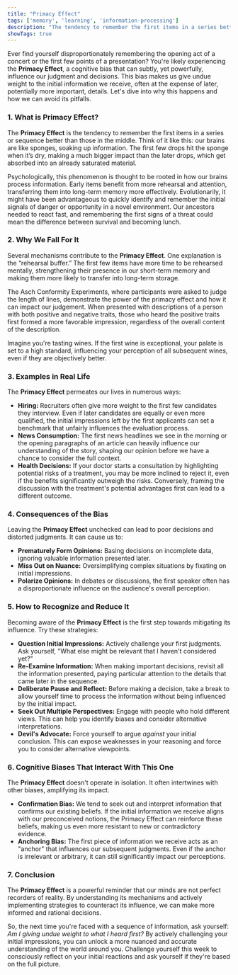 ```yaml
---
title: "Primacy Effect"
tags: ['memory', 'learning', 'information-processing']
description: "The tendency to remember the first items in a series better than those in the middle."
showTags: true
---
```



Ever find yourself disproportionately remembering the opening act of a concert or the first few points of a presentation? You're likely experiencing the **Primacy Effect**, a cognitive bias that can subtly, yet powerfully, influence our judgment and decisions. This bias makes us give undue weight to the initial information we receive, often at the expense of later, potentially more important, details. Let's dive into why this happens and how we can avoid its pitfalls.

### 1. What is Primacy Effect?

The **Primacy Effect** is the tendency to remember the first items in a series or sequence better than those in the middle. Think of it like this: our brains are like sponges, soaking up information. The first few drops hit the sponge when it’s dry, making a much bigger impact than the later drops, which get absorbed into an already saturated material.

Psychologically, this phenomenon is thought to be rooted in how our brains process information. Early items benefit from more rehearsal and attention, transferring them into long-term memory more effectively. Evolutionarily, it might have been advantageous to quickly identify and remember the initial signals of danger or opportunity in a novel environment. Our ancestors needed to react fast, and remembering the first signs of a threat could mean the difference between survival and becoming lunch.

### 2. Why We Fall For It

Several mechanisms contribute to the **Primacy Effect**. One explanation is the “rehearsal buffer.” The first few items have more time to be rehearsed mentally, strengthening their presence in our short-term memory and making them more likely to transfer into long-term storage.

The Asch Conformity Experiments, where participants were asked to judge the length of lines, demonstrate the power of the primacy effect and how it can impact our judgement. When presented with descriptions of a person with both positive and negative traits, those who heard the positive traits first formed a more favorable impression, regardless of the overall content of the description.

Imagine you're tasting wines. If the first wine is exceptional, your palate is set to a high standard, influencing your perception of all subsequent wines, even if they are objectively better.

### 3. Examples in Real Life

The **Primacy Effect** permeates our lives in numerous ways:

*   **Hiring:** Recruiters often give more weight to the first few candidates they interview. Even if later candidates are equally or even more qualified, the initial impressions left by the first applicants can set a benchmark that unfairly influences the evaluation process.
*   **News Consumption:** The first news headlines we see in the morning or the opening paragraphs of an article can heavily influence our understanding of the story, shaping our opinion before we have a chance to consider the full context.
*   **Health Decisions:** If your doctor starts a consultation by highlighting potential risks of a treatment, you may be more inclined to reject it, even if the benefits significantly outweigh the risks. Conversely, framing the discussion with the treatment's potential advantages first can lead to a different outcome.

### 4. Consequences of the Bias

Leaving the **Primacy Effect** unchecked can lead to poor decisions and distorted judgments. It can cause us to:

*   **Prematurely Form Opinions:** Basing decisions on incomplete data, ignoring valuable information presented later.
*   **Miss Out on Nuance:** Oversimplifying complex situations by fixating on initial impressions.
*   **Polarize Opinions:** In debates or discussions, the first speaker often has a disproportionate influence on the audience's overall perception.

### 5. How to Recognize and Reduce It

Becoming aware of the **Primacy Effect** is the first step towards mitigating its influence. Try these strategies:

*   **Question Initial Impressions:** Actively challenge your first judgments. Ask yourself, "What else might be relevant that I haven't considered yet?"
*   **Re-Examine Information:** When making important decisions, revisit all the information presented, paying particular attention to the details that came later in the sequence.
*   **Deliberate Pause and Reflect:** Before making a decision, take a break to allow yourself time to process the information without being influenced by the initial impact.
*   **Seek Out Multiple Perspectives:** Engage with people who hold different views. This can help you identify biases and consider alternative interpretations.
*   **Devil's Advocate:** Force yourself to argue *against* your initial conclusion. This can expose weaknesses in your reasoning and force you to consider alternative viewpoints.

### 6. Cognitive Biases That Interact With This One

The **Primacy Effect** doesn't operate in isolation. It often intertwines with other biases, amplifying its impact.

*   **Confirmation Bias:** We tend to seek out and interpret information that confirms our existing beliefs. If the initial information we receive aligns with our preconceived notions, the Primacy Effect can reinforce these beliefs, making us even more resistant to new or contradictory evidence.
*   **Anchoring Bias:** The first piece of information we receive acts as an "anchor" that influences our subsequent judgments. Even if the anchor is irrelevant or arbitrary, it can still significantly impact our perceptions.

### 7. Conclusion

The **Primacy Effect** is a powerful reminder that our minds are not perfect recorders of reality. By understanding its mechanisms and actively implementing strategies to counteract its influence, we can make more informed and rational decisions.

So, the next time you're faced with a sequence of information, ask yourself: *Am I giving undue weight to what I heard first?* By actively challenging your initial impressions, you can unlock a more nuanced and accurate understanding of the world around you. Challenge yourself this week to consciously reflect on your initial reactions and ask yourself if they're based on the full picture.

